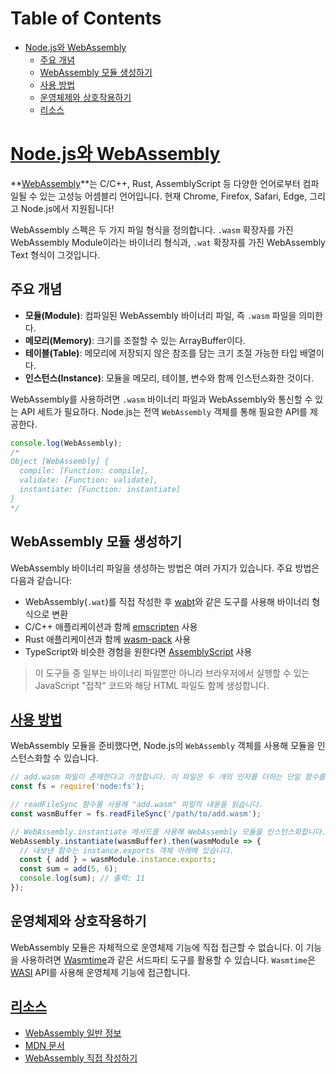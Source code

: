 # Table of Contents

- [Node.js와 WebAssembly](#nodejs와-webassembly)
  - [주요 개념](#주요-개념)
  - [WebAssembly 모듈 생성하기](#webassembly-모듈-생성하기)
  - [사용 방법](#사용-방법)
  - [운영체제와 상호작용하기](#운영체제와-상호작용하기)
  - [리소스](#리소스)

# [Node.js와 WebAssembly](https://nodejs.org/ko/learn/getting-started/ecmascript-2015-es6-and-beyond#nodejs-with-webassembly)

**[WebAssembly](https://webassembly.org)**는 C/C++, Rust, AssemblyScript 등 다양한 언어로부터 컴파일될 수 있는 고성능 어셈블리 언어입니다. 현재 Chrome, Firefox, Safari, Edge, 그리고 Node.js에서 지원됩니다!

WebAssembly 스펙은 두 가지 파일 형식을 정의합니다. `.wasm` 확장자를 가진 WebAssembly Module이라는 바이너리 형식과, `.wat` 확장자를 가진 WebAssembly Text 형식이 그것입니다.


## 주요 개념

- **모듈(Module)**: 컴파일된 WebAssembly 바이너리 파일, 즉 `.wasm` 파일을 의미한다.
- **메모리(Memory)**: 크기를 조절할 수 있는 ArrayBuffer이다.
- **테이블(Table)**: 메모리에 저장되지 않은 참조를 담는 크기 조절 가능한 타입 배열이다.
- **인스턴스(Instance)**: 모듈을 메모리, 테이블, 변수와 함께 인스턴스화한 것이다.

WebAssembly를 사용하려면 `.wasm` 바이너리 파일과 WebAssembly와 통신할 수 있는 API 세트가 필요하다. Node.js는 전역 `WebAssembly` 객체를 통해 필요한 API를 제공한다.

```javascript
console.log(WebAssembly);
/*
Object [WebAssembly] {
  compile: [Function: compile],
  validate: [Function: validate],
  instantiate: [Function: instantiate]
}
*/
```


## WebAssembly 모듈 생성하기

WebAssembly 바이너리 파일을 생성하는 방법은 여러 가지가 있습니다. 주요 방법은 다음과 같습니다:

- WebAssembly(`.wat`)를 직접 작성한 후 [wabt](https://github.com/webassembly/wabt)와 같은 도구를 사용해 바이너리 형식으로 변환
- C/C++ 애플리케이션과 함께 [emscripten](https://emscripten.org/) 사용
- Rust 애플리케이션과 함께 [wasm-pack](https://rustwasm.github.io/wasm-pack/book/) 사용
- TypeScript와 비슷한 경험을 원한다면 [AssemblyScript](https://www.assemblyscript.org/) 사용

> 이 도구들 중 일부는 바이너리 파일뿐만 아니라 브라우저에서 실행할 수 있는 JavaScript "접착" 코드와 해당 HTML 파일도 함께 생성합니다.


## [사용 방법](https://nodejs.org/ko/learn/getting-started/ecmascript-2015-es6-and-beyond#how-to-use-it)

WebAssembly 모듈을 준비했다면, Node.js의 `WebAssembly` 객체를 사용해 모듈을 인스턴스화할 수 있습니다.

```javascript
// add.wasm 파일이 존재한다고 가정합니다. 이 파일은 두 개의 인자를 더하는 단일 함수를 포함합니다.
const fs = require('node:fs');

// readFileSync 함수를 사용해 "add.wasm" 파일의 내용을 읽습니다.
const wasmBuffer = fs.readFileSync('/path/to/add.wasm');

// WebAssembly.instantiate 메서드를 사용해 WebAssembly 모듈을 인스턴스화합니다.
WebAssembly.instantiate(wasmBuffer).then(wasmModule => {
  // 내보낸 함수는 instance.exports 객체 아래에 있습니다.
  const { add } = wasmModule.instance.exports;
  const sum = add(5, 6);
  console.log(sum); // 출력: 11
});
```


## 운영체제와 상호작용하기

WebAssembly 모듈은 자체적으로 운영체제 기능에 직접 접근할 수 없습니다. 이 기능을 사용하려면 [Wasmtime](https://docs.wasmtime.dev/)과 같은 서드파티 도구를 활용할 수 있습니다. `Wasmtime`은 [WASI](https://wasi.dev/) API를 사용해 운영체제 기능에 접근합니다.


## [리소스](https://nodejs.org/ko/learn/getting-started/ecmascript-2015-es6-and-beyond#resources)

-   [WebAssembly 일반 정보](https://webassembly.org/)
-   [MDN 문서](https://developer.mozilla.org/en-US/docs/WebAssembly)
-   [WebAssembly 직접 작성하기](https://webassembly.github.io/spec/core/text/index.html)


